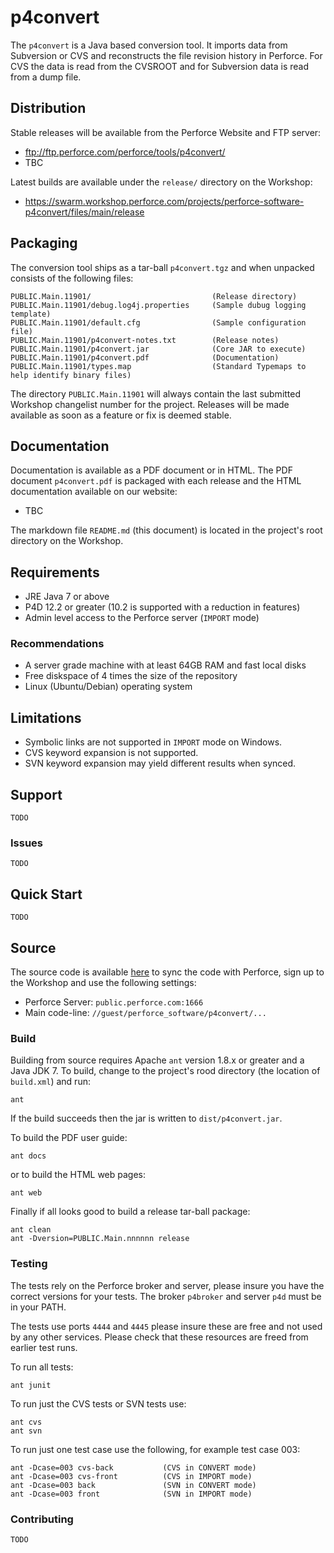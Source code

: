 # p4convert

The `p4convert` is a Java based conversion tool. It imports data from Subversion or CVS
and reconstructs the file revision history in Perforce. For CVS the data is read from the
CVSROOT and for Subversion data is read from a dump file.


## Distribution

Stable releases will be available from the Perforce Website and FTP server:

* ftp://ftp.perforce.com/perforce/tools/p4convert/
* TBC

Latest builds are available under the `release/` directory on the Workshop:

* https://swarm.workshop.perforce.com/projects/perforce-software-p4convert/files/main/release


## Packaging

The conversion tool ships as a tar-ball `p4convert.tgz` and when unpacked consists of the 
following files:

    PUBLIC.Main.11901/                           (Release directory)
    PUBLIC.Main.11901/debug.log4j.properties     (Sample dubug logging template)
    PUBLIC.Main.11901/default.cfg                (Sample configuration file)
    PUBLIC.Main.11901/p4convert-notes.txt        (Release notes)
    PUBLIC.Main.11901/p4convert.jar              (Core JAR to execute)
    PUBLIC.Main.11901/p4convert.pdf              (Documentation)
    PUBLIC.Main.11901/types.map                  (Standard Typemaps to help identify binary files)

The directory `PUBLIC.Main.11901` will always contain the last submitted Workshop 
changelist number for the project. Releases will be made available as soon as a feature
or fix is deemed stable.


## Documentation

Documentation is available as a PDF document or in HTML. The PDF document `p4convert.pdf`
is packaged with each release and the HTML documentation available on our website:

* TBC

The markdown file `README.md` (this document) is located in the project's root directory
on the Workshop. 


## Requirements

* JRE Java 7 or above
* P4D 12.2 or greater (10.2 is supported with a reduction in features)
* Admin level access to the Perforce server (`IMPORT` mode)

### Recommendations

* A server grade machine with at least 64GB RAM and fast local disks
* Free diskspace of 4 times the size of the repository
* Linux (Ubuntu/Debian) operating system


## Limitations

* Symbolic links are not supported in `IMPORT` mode on Windows.
* CVS keyword expansion is not supported.
* SVN keyword expansion may yield different results when synced. 


## Support

`TODO`

### Issues

`TODO`

## Quick Start

`TODO`

## Source

The source code is available [here](https://swarm.workshop.perforce.com/projects/perforce-software-p4convert/files/main)
to sync the code with Perforce, sign up to the Workshop and use the following settings:

* Perforce Server: `public.perforce.com:1666`
* Main code-line: `//guest/perforce_software/p4convert/...`

### Build

Building from source requires Apache `ant` version 1.8.x or greater and a Java JDK 7.
To build, change to the project's rood directory (the location of `build.xml`) and run:

    ant
    
If the build succeeds then the jar is written to `dist/p4convert.jar`.

To build the PDF user guide:

    ant docs
    
or to build the HTML web pages:

    ant web
    
Finally if all looks good to build a release tar-ball package:

    ant clean
    ant -Dversion=PUBLIC.Main.nnnnnn release


### Testing

The tests rely on the Perforce broker and server, please insure you have the correct
versions for your tests.  The broker `p4broker` and server `p4d` must be in your PATH.

The tests use ports `4444` and `4445` please insure these are free and not used by any 
other services.  Please check that these resources are freed from earlier test runs.

To run all tests:

    ant junit
    
To run just the CVS tests or SVN tests use:

    ant cvs
    ant svn

To run just one test case use the following, for example test case 003:

    ant -Dcase=003 cvs-back           (CVS in CONVERT mode)
    ant -Dcase=003 cvs-front          (CVS in IMPORT mode)
    ant -Dcase=003 back               (SVN in CONVERT mode)
    ant -Dcase=003 front              (SVN in IMPORT mode)


### Contributing

`TODO`